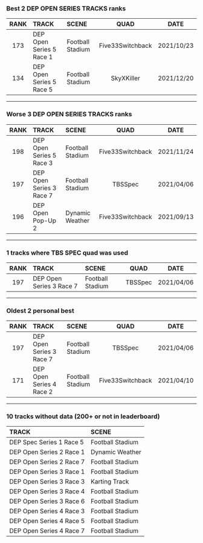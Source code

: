 ### Best 2 DEP OPEN SERIES TRACKS ranks
|RANK|TRACK|SCENE|QUAD|DATE|
|:---:|:---|:---|:---:|:---:|
|173|DEP Open Series 5 Race 1|Football Stadium|Five33Switchback|2021/10/23|
|134|DEP Open Series 5 Race 5|Football Stadium|SkyXKiller|2021/12/20|
---
### Worse 3 DEP OPEN SERIES TRACKS ranks
|RANK|TRACK|SCENE|QUAD|DATE|
|:---:|:---|:---|:---:|:---:|
|198|DEP Open Series 5 Race 3|Football Stadium|Five33Switchback|2021/11/24|
|197|DEP Open Series 3 Race 7|Football Stadium|TBSSpec|2021/04/06|
|196|DEP Open Pop-Up 2|Dynamic Weather|Five33Switchback|2021/09/13|
---
### 1 tracks where TBS SPEC quad was used
|RANK|TRACK|SCENE|QUAD|DATE|
|:---:|:---|:---|:---:|:---:|
|197|DEP Open Series 3 Race 7|Football Stadium|TBSSpec|2021/04/06|
---
### Oldest 2 personal best
|RANK|TRACK|SCENE|QUAD|DATE|
|:---:|:---|:---|:---:|:---:|
|197|DEP Open Series 3 Race 7|Football Stadium|TBSSpec|2021/04/06|
|171|DEP Open Series 4 Race 2|Football Stadium|Five33Switchback|2021/04/10|
---
### 10 tracks without data (200+ or not in leaderboard)
|TRACK|SCENE|
|:---|:---|
|DEP Spec Series 1 Race 5|Football Stadium|
|DEP Open Series 2 Race 1|Dynamic Weather|
|DEP Open Series 2 Race 7|Football Stadium|
|DEP Open Series 3 Race 1|Football Stadium|
|DEP Open Series 3 Race 3|Karting Track|
|DEP Open Series 3 Race 4|Football Stadium|
|DEP Open Series 3 Race 6|Football Stadium|
|DEP Open Series 4 Race 3|Football Stadium|
|DEP Open Series 4 Race 5|Football Stadium|
|DEP Open Series 4 Race 7|Football Stadium|
